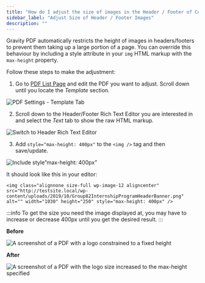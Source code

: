 ```yaml
---
title: "How do I adjust the size of images in the Header / Footer of Core and Universal templates?"
sidebar_label: "Adjust Size of Header / Footer Images"
description: ""
---
```


Gravity PDF automatically restricts the height of images in headers/footers to prevent them taking up a large portion of a page. You can override this behaviour by including a style attribute in your `img` HTML markup with the `max-height` property.

Follow these steps to make the adjustment:

1. Go to [PDF List Page](managing-pdfs.md) and edit the PDF you want to adjust. Scroll down until you locate the _Template_ section. 

![PDF Settings - Template Tab](https://resources.gravitypdf.com/uploads/2021/04/v6-GPDF-Template-Tab.png)

2. Scroll down to the Header/Footer Rich Text Editor you are interested in and select the _Text_ tab to show the raw HTML markup.

![Switch to Header Rich Text Editor](https://resources.gravitypdf.com/uploads/2022/03/v6.2-Header-Switch-to-Text-Editor.png)
  
3. Add `style="max-height: 400px"` to the `<img />` tag and then save/update.

![Include style”max-height: 400px”](https://resources.gravitypdf.com/uploads/2022/03/v6.2-Header-Style.png)

It should look like this in your editor:
```
<img class="alignnone size-full wp-image-12 aligncenter" src="http://testsite.local/wp-content/uploads/2019/10/Group82InternshipProgramHeaderBanner.png" alt="" width="1030" height="250" style="max-height: 400px" />
```

:::info
To get the size you need the image displayed at, you may have to increase or decrease 400px until you get the desired result.
:::

**Before**

![A screenshot of a PDF with a logo constrained to a fixed height](https://resources.gravitypdf.com/uploads/2021/04/v6-Header-Sample-Before.png)

**After**

![A screenshot of a PDF with the logo size increased to the max-height specified](https://resources.gravitypdf.com/uploads/2021/04/v6-Header-Sample-After.png)
